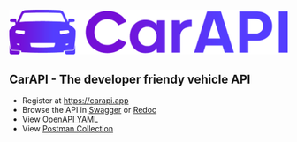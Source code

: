 ![](carapi.png?raw=true)

## CarAPI - The developer friendy vehicle API

- Register at https://carapi.app
- Browse the API in [Swagger](https://car-api-team.github.io/docs/) or [Redoc](https://carapi.app/api?doctype=redoc)
- View [OpenAPI YAML](openapi.yaml)
- View [Postman Collection](postman_collection.json)
